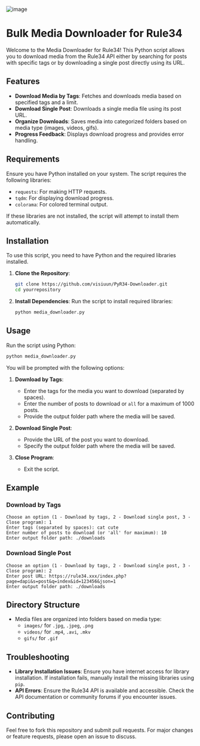 ![image](https://pbs.twimg.com/media/Fr5aQs9aEAASSLv.png)

# Bulk Media Downloader for Rule34

Welcome to the Media Downloader for Rule34! This Python script allows you to download media from the Rule34 API either by searching for posts with specific tags or by downloading a single post directly using its URL.

## Features

- **Download Media by Tags**: Fetches and downloads media based on specified tags and a limit.
- **Download Single Post**: Downloads a single media file using its post URL.
- **Organize Downloads**: Saves media into categorized folders based on media type (images, videos, gifs).
- **Progress Feedback**: Displays download progress and provides error handling.

## Requirements

Ensure you have Python installed on your system. The script requires the following libraries:

- `requests`: For making HTTP requests.
- `tqdm`: For displaying download progress.
- `colorama`: For colored terminal output.

If these libraries are not installed, the script will attempt to install them automatically.

## Installation

To use this script, you need to have Python and the required libraries installed. 

1. **Clone the Repository**:
    ```bash
    git clone https://github.com/visiuun/PyR34-Downloader.git
    cd yourrepository
    ```

2. **Install Dependencies**:
    Run the script to install required libraries:
    ```bash
    python media_downloader.py
    ```

## Usage

Run the script using Python:

```bash
python media_downloader.py
```

You will be prompted with the following options:

1. **Download by Tags**:
   - Enter the tags for the media you want to download (separated by spaces).
   - Enter the number of posts to download or `all` for a maximum of 1000 posts.
   - Provide the output folder path where the media will be saved.

2. **Download Single Post**:
   - Provide the URL of the post you want to download.
   - Specify the output folder path where the media will be saved.

3. **Close Program**:
   - Exit the script.

## Example

### Download by Tags

```plaintext
Choose an option (1 - Download by tags, 2 - Download single post, 3 - Close program): 1
Enter tags (separated by spaces): cat cute
Enter number of posts to download (or 'all' for maximum): 10
Enter output folder path: ./downloads
```

### Download Single Post

```plaintext
Choose an option (1 - Download by tags, 2 - Download single post, 3 - Close program): 2
Enter post URL: https://rule34.xxx/index.php?page=dapi&s=post&q=index&id=123456&json=1
Enter output folder path: ./downloads
```

## Directory Structure

- Media files are organized into folders based on media type:
  - `images/` for `.jpg`, `.jpeg`, `.png`
  - `videos/` for `.mp4`, `.avi`, `.mkv`
  - `gifs/` for `.gif`

## Troubleshooting

- **Library Installation Issues**: Ensure you have internet access for library installation. If installation fails, manually install the missing libraries using `pip`.
- **API Errors**: Ensure the Rule34 API is available and accessible. Check the API documentation or community forums if you encounter issues.

## Contributing

Feel free to fork this repository and submit pull requests. For major changes or feature requests, please open an issue to discuss.
